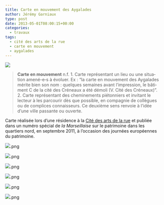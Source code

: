 ```yaml
---
title: Carte en mouvement des Aygalades
author: Jérémy Garniaux
type: post
date: 2013-05-01T08:00:15+00:00
categories:
  - travaux
tags:
  - cité des arts de la rue
  - carte en mouvement
  - aygalades
---
```

 
![](albums/carnet/aygalades/DSC_0319.jpg)

> **Carte en mou­ve­ment** n.f. 1. Carte représen­tant un lieu ou une sit­u­a­tion amené-e‑s à évoluer. Ex : “la carte en mou­ve­ment des Aygalades mérite bien son nom : quelques semaines avant l’im­pres­sion, le bâti­ment C de la cité des Créneaux a été démoli (V. Cité des Créneaux)”. 2. Carte représen­tant des chem­ine­ments pié­ton­niers et invi­tant le lecteur à les par­courir dès que pos­si­ble, en com­pag­nie de col­lègues ou de com­plices con­nais­seurs. Ce deux­ième sens ren­voie à l’idée d’une ville pas­sante ou ouverte.

Carte réal­isée lors d’une rési­dence à la [Cité des arts de la rue](http://www.lacitedesartsdelarue.net) et pub­liée dans un numéro spé­cial de _la Mar­seil­laise_ sur le pat­ri­moine dans les quartiers nord, en sep­tem­bre 2011, à l’oc­ca­sion des journées européennes du patrimoine.

![](albums/carnet/aygalades/pages2-3.jpg).png

![](albums/carnet/aygalades/DSC_0323.jpg).png

![](albums/carnet/aygalades/DSC_0324.jpg).png

![](albums/carnet/aygalades/DSC_0342.jpg).png

![](albums/carnet/aygalades/DSC_0344.jpg).png

![](albums/carnet/aygalades/page1+4-portrait.jpg).png